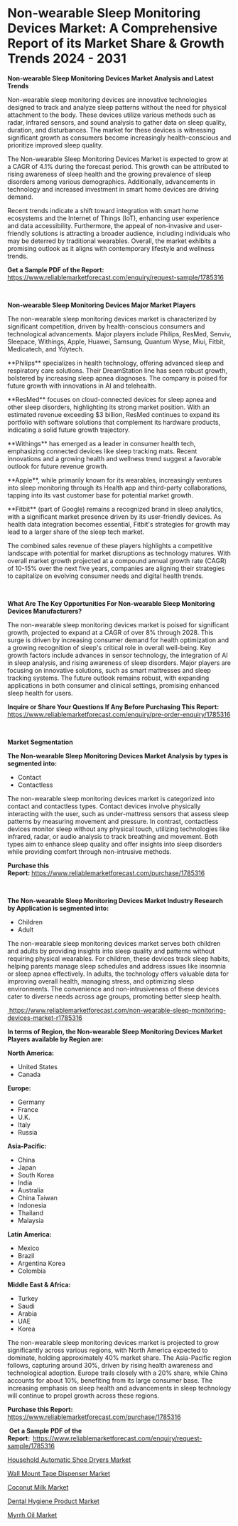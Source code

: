 <p><h1>Non-wearable Sleep Monitoring Devices Market: A Comprehensive Report of its Market Share & Growth Trends 2024 - 2031</h1></p><p><strong>Non-wearable Sleep Monitoring Devices Market Analysis and Latest Trends</strong></p>
<p><p>Non-wearable sleep monitoring devices are innovative technologies designed to track and analyze sleep patterns without the need for physical attachment to the body. These devices utilize various methods such as radar, infrared sensors, and sound analysis to gather data on sleep quality, duration, and disturbances. The market for these devices is witnessing significant growth as consumers become increasingly health-conscious and prioritize improved sleep quality.</p><p>The Non-wearable Sleep Monitoring Devices Market is expected to grow at a CAGR of 4.1% during the forecast period. This growth can be attributed to rising awareness of sleep health and the growing prevalence of sleep disorders among various demographics. Additionally, advancements in technology and increased investment in smart home devices are driving demand. </p><p>Recent trends indicate a shift toward integration with smart home ecosystems and the Internet of Things (IoT), enhancing user experience and data accessibility. Furthermore, the appeal of non-invasive and user-friendly solutions is attracting a broader audience, including individuals who may be deterred by traditional wearables. Overall, the market exhibits a promising outlook as it aligns with contemporary lifestyle and wellness trends.</p></p>
<p><strong>Get a Sample PDF of the Report:&nbsp;</strong> <a href="https://www.reliablemarketforecast.com/enquiry/request-sample/1785316?utm_campaign=1283&utm_medium=2&utm_source=Github&utm_content=ia&utm_term=08102024&utm_id=non-wearable-sleep-monitoring-devices">https://www.reliablemarketforecast.com/enquiry/request-sample/1785316</a></p>
<p>&nbsp;</p>
<p><strong>Non-wearable Sleep Monitoring Devices Major Market Players</strong></p>
<p><p>The non-wearable sleep monitoring devices market is characterized by significant competition, driven by health-conscious consumers and technological advancements. Major players include Philips, ResMed, Senviv, Sleepace, Withings, Apple, Huawei, Samsung, Quantum Wyse, Miui, Fitbit, Medicatech, and Ydytech.</p><p>**Philips** specializes in health technology, offering advanced sleep and respiratory care solutions. Their DreamStation line has seen robust growth, bolstered by increasing sleep apnea diagnoses. The company is poised for future growth with innovations in AI and telehealth.</p><p>**ResMed** focuses on cloud-connected devices for sleep apnea and other sleep disorders, highlighting its strong market position. With an estimated revenue exceeding $3 billion, ResMed continues to expand its portfolio with software solutions that complement its hardware products, indicating a solid future growth trajectory.</p><p>**Withings** has emerged as a leader in consumer health tech, emphasizing connected devices like sleep tracking mats. Recent innovations and a growing health and wellness trend suggest a favorable outlook for future revenue growth.</p><p>**Apple**, while primarily known for its wearables, increasingly ventures into sleep monitoring through its Health app and third-party collaborations, tapping into its vast customer base for potential market growth.</p><p>**Fitbit** (part of Google) remains a recognized brand in sleep analytics, with a significant market presence driven by its user-friendly devices. As health data integration becomes essential, Fitbit's strategies for growth may lead to a larger share of the sleep tech market.</p><p>The combined sales revenue of these players highlights a competitive landscape with potential for market disruptions as technology matures. With overall market growth projected at a compound annual growth rate (CAGR) of 10-15% over the next five years, companies are aligning their strategies to capitalize on evolving consumer needs and digital health trends.</p></p>
<p>&nbsp;</p>
<p><strong>What Are The Key Opportunities For Non-wearable Sleep Monitoring Devices Manufacturers?</strong></p>
<p><p>The non-wearable sleep monitoring devices market is poised for significant growth, projected to expand at a CAGR of over 8% through 2028. This surge is driven by increasing consumer demand for health optimization and a growing recognition of sleep's critical role in overall well-being. Key growth factors include advances in sensor technology, the integration of AI in sleep analysis, and rising awareness of sleep disorders. Major players are focusing on innovative solutions, such as smart mattresses and sleep tracking systems. The future outlook remains robust, with expanding applications in both consumer and clinical settings, promising enhanced sleep health for users.</p></p>
<p><strong>Inquire or Share Your Questions If Any Before Purchasing This Report:</strong> <a href="https://www.reliablemarketforecast.com/enquiry/pre-order-enquiry/1785316?utm_campaign=1283&utm_medium=2&utm_source=Github&utm_content=ia&utm_term=08102024&utm_id=non-wearable-sleep-monitoring-devices">https://www.reliablemarketforecast.com/enquiry/pre-order-enquiry/1785316</a></p>
<p>&nbsp;</p>
<p><strong>Market Segmentation</strong></p>
<p><strong>The Non-wearable Sleep Monitoring Devices Market Analysis by types is segmented into:</strong></p>
<p><ul><li>Contact</li><li>Contactless</li></ul></p>
<p><p>The non-wearable sleep monitoring devices market is categorized into contact and contactless types. Contact devices involve physically interacting with the user, such as under-mattress sensors that assess sleep patterns by measuring movement and pressure. In contrast, contactless devices monitor sleep without any physical touch, utilizing technologies like infrared, radar, or audio analysis to track breathing and movement. Both types aim to enhance sleep quality and offer insights into sleep disorders while providing comfort through non-intrusive methods.</p></p>
<p><strong>Purchase this Report:&nbsp;</strong><a href="https://www.reliablemarketforecast.com/purchase/1785316?utm_campaign=1283&utm_medium=2&utm_source=Github&utm_content=ia&utm_term=08102024&utm_id=non-wearable-sleep-monitoring-devices">https://www.reliablemarketforecast.com/purchase/1785316</a></p>
<p>&nbsp;</p>
<p><strong>The Non-wearable Sleep Monitoring Devices Market Industry Research by Application is segmented into:</strong></p>
<p><ul><li>Children</li><li>Adult</li></ul></p>
<p><p>The non-wearable sleep monitoring devices market serves both children and adults by providing insights into sleep quality and patterns without requiring physical wearables. For children, these devices track sleep habits, helping parents manage sleep schedules and address issues like insomnia or sleep apnea effectively. In adults, the technology offers valuable data for improving overall health, managing stress, and optimizing sleep environments. The convenience and non-intrusiveness of these devices cater to diverse needs across age groups, promoting better sleep health.</p></p>
<p><a href="https://www.reliablemarketforecast.com/non-wearable-sleep-monitoring-devices-market-r1785316?utm_campaign=1283&utm_medium=2&utm_source=Github&utm_content=ia&utm_term=08102024&utm_id=non-wearable-sleep-monitoring-devices">&nbsp;https://www.reliablemarketforecast.com/non-wearable-sleep-monitoring-devices-market-r1785316</a></p>
<p><strong>In terms of Region, the Non-wearable Sleep Monitoring Devices Market Players available by Region are:</strong></p>
<p>
    <p> <strong> North America: </strong>
        <ul>
            <li>United States</li>
            <li>Canada</li>
        </ul>
        </p> 
    <p> <strong> Europe: </strong>
        <ul>
            <li>Germany</li>
            <li>France</li>
            <li>U.K.</li>
            <li>Italy</li>
            <li>Russia</li>
        </ul>
        </p> 
    <p> <strong> Asia-Pacific: </strong>
        <ul>
            <li>China</li>
            <li>Japan</li>
            <li>South Korea</li>
            <li>India</li>
            <li>Australia</li>
            <li>China Taiwan</li>
            <li>Indonesia</li>
            <li>Thailand</li>
            <li>Malaysia</li>
        </ul>
        </p> 
    <p> <strong> Latin America: </strong>
        <ul>
            <li>Mexico</li>
            <li>Brazil</li>
            <li>Argentina Korea</li>
            <li>Colombia</li>
        </ul>
        </p> 
    <p> <strong> Middle East & Africa: </strong>
        <ul>
            <li>Turkey</li>
            <li>Saudi</li>
            <li>Arabia</li>
            <li>UAE</li>
            <li>Korea</li>
        </ul>
    </p>
    </p>
<p><p>The non-wearable sleep monitoring devices market is projected to grow significantly across various regions, with North America expected to dominate, holding approximately 40% market share. The Asia-Pacific region follows, capturing around 30%, driven by rising health awareness and technological adoption. Europe trails closely with a 20% share, while China accounts for about 10%, benefiting from its large consumer base. The increasing emphasis on sleep health and advancements in sleep technology will continue to propel growth across these regions.</p></p>
<p><strong>Purchase this Report: </strong><a href="https://www.reliablemarketforecast.com/purchase/1785316?utm_campaign=1283&utm_medium=2&utm_source=Github&utm_content=ia&utm_term=08102024&utm_id=non-wearable-sleep-monitoring-devices">https://www.reliablemarketforecast.com/purchase/1785316</a></p>
<p>&nbsp;<strong>Get a Sample PDF of the Report:&nbsp;&nbsp;</strong><a href="https://www.reliablemarketforecast.com/enquiry/request-sample/1785316?utm_campaign=1283&utm_medium=2&utm_source=Github&utm_content=ia&utm_term=08102024&utm_id=non-wearable-sleep-monitoring-devices">https://www.reliablemarketforecast.com/enquiry/request-sample/1785316</a></p>
<p><strong></strong></p>
<p><p><a href="https://github.com/mharielmesa/Market-Research-Report-List-5/blob/main/household-automatic-shoe-dryers-market.md?utm_campaign=1283&utm_medium=2&utm_source=Github&utm_content=ia&utm_term=08102024&utm_id=non-wearable-sleep-monitoring-devices">Household Automatic Shoe Dryers Market</a></p><p><a href="https://www.linkedin.com/pulse/wall-mount-tape-dispenser-market-revolution-2024-2031-trends-amzyf?utm_campaign=1283&utm_medium=2&utm_source=Github&utm_content=ia&utm_term=08102024&utm_id=non-wearable-sleep-monitoring-devices">Wall Mount Tape Dispenser Market</a></p><p><a href="https://issuu.com/reportprime-2/docs/coconut-milk-market-size-2030.pptx_a538e113183a27?utm_campaign=1283&utm_medium=2&utm_source=Github&utm_content=ia&utm_term=08102024&utm_id=non-wearable-sleep-monitoring-devices">Coconut Milk Market</a></p><p><a href="https://www.linkedin.com/pulse/dental-hygiene-product-market-size-share-competitive-landscape-i6olf?utm_campaign=1283&utm_medium=2&utm_source=Github&utm_content=ia&utm_term=08102024&utm_id=non-wearable-sleep-monitoring-devices">Dental Hygiene Product Market</a></p><p><a href="https://www.linkedin.com/pulse/myrrh-oil-market-size-share-analysis-growth-trends-forecasts-kl0oe?utm_campaign=1283&utm_medium=2&utm_source=Github&utm_content=ia&utm_term=08102024&utm_id=non-wearable-sleep-monitoring-devices">Myrrh Oil Market</a></p></p>